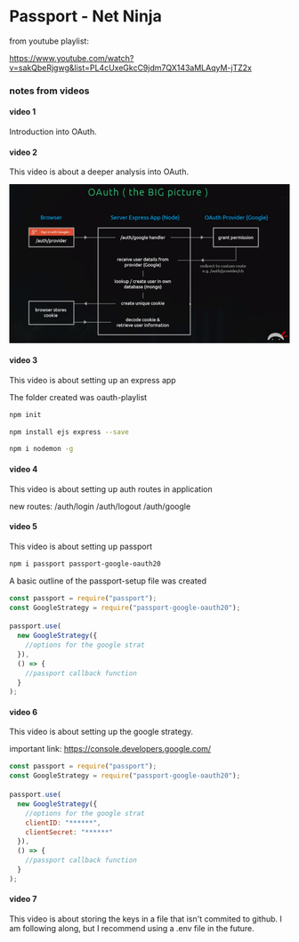 # Passport - Net Ninja

from youtube playlist:

https://www.youtube.com/watch?v=sakQbeRjgwg&list=PL4cUxeGkcC9jdm7QX143aMLAqyM-jTZ2x

### notes from videos

#### video 1

Introduction into OAuth.

#### video 2

This video is about a deeper analysis into OAuth.

<img src="doc-images/oauth-big-picture.png" />

#### video 3

This video is about setting up an express app

The folder created was oauth-playlist

```bash
npm init
```

```bash
npm install ejs express --save
```

```bash
npm i nodemon -g
```

#### video 4

This video is about setting up auth routes in application

new routes:
/auth/login
/auth/logout
/auth/google

#### video 5

This video is about setting up passport

```bash
npm i passport passport-google-oauth20
```

A basic outline of the passport-setup file was created

```javascript
const passport = require("passport");
const GoogleStrategy = require("passport-google-oauth20");

passport.use(
  new GoogleStrategy({
    //options for the google strat
  }),
  () => {
    //passport callback function
  }
);
```

#### video 6

This video is about setting up the google strategy.

important link:
https://console.developers.google.com/

```javascript
const passport = require("passport");
const GoogleStrategy = require("passport-google-oauth20");

passport.use(
  new GoogleStrategy({
    //options for the google strat
    clientID: "******",
    clientSecret: "******"
  }),
  () => {
    //passport callback function
  }
);
```

#### video 7

This video is about storing the keys in a file that isn't commited to github. I am following along, but I recommend using a .env file in the future.